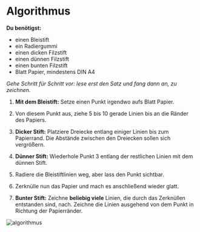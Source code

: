 # Algorithmus 

**Du benötigst:**
* einen Bleistift
* ein Radiergummi
* einen dicken Filzstift 
* einen dünnen Filzstift
* einen bunten Filzstift 
* Blatt Papier, mindestens DIN A4


*Gehe Schritt für Schritt vor: lese erst den Satz und fang dann an, zu zeichnen.* 


1. **Mit dem Bleistift:** Setze einen Punkt irgendwo aufs Blatt Papier. 
2. Von diesem Punkt aus, ziehe 5 bis 10 gerade Linien bis an die Ränder des Papiers. 


3. **Dicker Stift:** Platziere Dreiecke entlang einiger Linien bis zum Papierrand. Die Abstände zwischen den Dreiecken sollen sich vergrößern. 
4. **Dünner Stift:** Wiederhole Punkt 3 entlang der restlichen Linien mit dem dünnen Stift. 


5. Radiere die Bleistiftlinien weg, aber lass den Punkt sichtbar.


6. Zerknülle nun das Papier und mach es anschließend wieder glatt. 
7. **Bunter Stift:** Zeichne **beliebig viele** Linien, die durch das Zerknüllen entstanden sind, nach. Zeichne die Linien ausgehend von dem Punkt in Richtung der Papierränder.

![algorithmus](https://cloud.githubusercontent.com/assets/23063564/19840307/1e897cf2-9ef3-11e6-959f-03cbb3f7abea.jpg)

